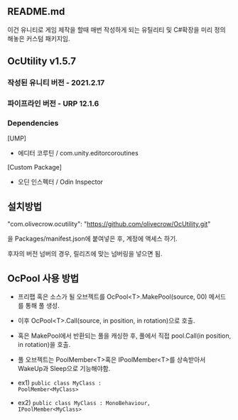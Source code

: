 ﻿## README.md

이건 유니티로 게임 제작을 할때 매번 작성하게 되는 유틸리티 및 C#확장을 미리 정의해놓은 커스텀 패키지임.

## OcUtility v1.5.7

### 작성된 유니티 버전 - 2021.2.17
### 파이프라인 버전 - URP 12.1.6

### Dependencies

[UMP]
- 에디터 코루틴 / com.unity.editorcoroutines

[Custom Package]
- 오딘 인스펙터 / Odin Inspector

## 설치방법

"com.olivecrow.ocutility": "https://github.com/olivecrow/OcUtility.git"

을 Packages/manifest.json에 붙여넣은 후, 계정에 액세스 하기.

후자의 버전 넘버의 경우, 릴리즈에 맞는 넘버링을 넣으면 됨.


## OcPool 사용 방법
- 프리팹 혹은 소스가 될 오브젝트를 OcPool&lt;T&gt;.MakePool(source, 00) 메서드를 통해 풀 생성.
- 이후 OcPool&lt;T&gt;.Call(source, in position, in rotation)으로 호출.
- 혹은 MakePool에서 반환되는 풀을 캐싱한 후, 풀에서 직접 pool.Call(in position, in rotation)을 호출.

- 풀 오브젝트는 PoolMember&lt;T&gt;혹은 IPoolMember&lt;T&gt;를 상속받아서 WakeUp과 Sleep으로 기능해야함.
- ex1) <code>public class MyClass : PoolMember&lt;MyClass&gt;</code>
- ex2) <code>public class MyClass : MonoBehaviour, IPoolMember&lt;MyClass&gt;</code>
